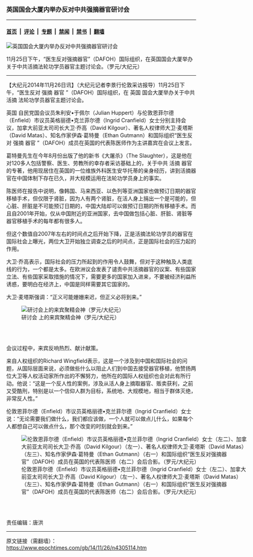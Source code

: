 ### 英国国会大厦内举办反对中共强摘器官研讨会

---

#### [首页](../../../..?n4305114) &nbsp;|&nbsp; [评论](../../../../../epoch-comment?n4305114) &nbsp;|&nbsp; [专题](../../../../../epoch-special?n4305114) &nbsp;|&nbsp; [禁闻](../../../../../epoch-news?n4305114) &nbsp;|&nbsp; [禁书](../../../../../books?n4305114) &nbsp;|&nbsp; [翻墙](https://github.com/gfw-breaker/nogfw/blob/master/README.md?n4305114)


<div><img alt="英国国会大厦内举办反对中共强摘器官研讨会" class="attachment-djy_600_400 size-djy_600_400 wp-post-image" src="https://i.epochtimes.com/assets/uploads/2014/11/1411260829542133-600x400.jpg"/>
<div class="caption">
 <p>
  11月25日下午，“医生反对强摘器官”（DAFOH）国际组织，在英国国会大厦举办关于中共活摘法轮功学员器官主题讨论会。（罗元/大纪元）
 </p>
</div></div><hr/><div class="post_content" id="artbody" itemprop="articleBody">
 <!-- article content begin -->
 <p>
  【大纪元2014年11月26日讯】（大纪元记者李景行伦敦采访报导）11月25日下午，“医生反对
  <ok href="https://www.epochtimes.com/gb/tag/%E5%BC%BA%E6%91%98.html">
   强摘
  </ok>
  <ok href="https://www.epochtimes.com/gb/tag/%E5%99%A8%E5%AE%98.html">
   器官
  </ok>
  ”（DAFOH）国际组织，在
  <ok href="https://www.epochtimes.com/gb/tag/%E8%8B%B1%E5%9B%BD.html">
   英国
  </ok>
  国会大厦举办关于中共
  <ok href="https://www.epochtimes.com/gb/tag/%E6%B4%BB%E6%91%98.html">
   活摘
  </ok>
  法轮功学员器官主题讨论会。
 </p>
 <p>
  <ok href="https://www.epochtimes.com/gb/tag/%E8%8B%B1%E5%9B%BD.html">
   英国
  </ok>
  自民党国会议员朱利安•于佩尔（Julian Huppert）与伦敦恩菲尔德（Enfield）市议员英格丽德•克兰菲尔德（Ingrid Cranfield）女士分别主持会议，加拿大前亚太司司长大卫‧乔高（David Kilgour）、著名人权律师大卫‧麦塔斯（David Matas）、知名作家伊森‧葛特曼（Ethan Gutmann）和国际组织“医生反对
  <ok href="https://www.epochtimes.com/gb/tag/%E5%BC%BA%E6%91%98.html">
   强摘
  </ok>
  <ok href="https://www.epochtimes.com/gb/tag/%E5%99%A8%E5%AE%98.html">
   器官
  </ok>
  ”（DAFOH）成员在英国的代表陈医师作为主讲嘉宾在会议上发言。
 </p>
 <p>
  葛特曼先生在今年8月份出版了他的新书《大屠杀》（The Slaughter），这是他在对120多人包括警察、医生、劳教所的幸存者采访基础上的，关于中共
  <ok href="https://www.epochtimes.com/gb/tag/%E6%B4%BB%E6%91%98.html">
   活摘
  </ok>
  器官的专著，他用现居住在英国的一位维族外科医生安华托蒂的亲身经历，讲到活摘器官在中国体制下存在已久，并大规模运用在法轮功学员身上的事实。
 </p>
 <p>
  陈医师在报告中说明，像韩国、马来西亚、以色列等亚洲国家也做预订日期的器官移植手术，但仅限于肾脏，因为人有两个肾脏，在活人身上捐出一个是可能的，但心脏、肝脏是不可能预订日期的，中国大陆却可以做预订日期的所有移植手术。而且自2001年开始，仅从中国附近的亚洲国家，去中国做包括心脏、肝脏、肾脏等器官移植手术的每年都有很多人。
 </p>
 <p>
  但这个数值自2007年左右的时间点之后开始下降，正是活摘法轮功学员的器官在国际社会上曝光，两位大卫开始独立调查之后的时间点，正是国际社会的压力起的作用。
 </p>
 <p>
  大卫‧乔高表示，国际社会的压力所起到的作用令人鼓舞，但对于这种触及人类底线的行为，一个都是太多。在欧洲议会发表了谴责中共活摘器官的议案、有些国家立法、有些国家采取措施的情况下，需要更多的国家加入进来，不要被经济利益所诱惑，要明白在经济上，中国是同样需要其它国家的。
 </p>
 <p>
  大卫‧麦塔斯强调：“正义可能姗姗来迟，但正义必将到来。”
 </p>
 <figure aria-describedby="caption-attachment-5800496" class="wp-caption aligncenter" id="attachment_5800496" style="width: 600px">
  <ok href=" https://i.epochtimes.com/assets/uploads/2014/11/1411260830222133-600x427.jpg" rel="noreferrer noopener" target="_blank">
   <img alt="研讨会上的来宾聚精会神（罗元/大纪元）" class="size-large wp-image-5800496" src="https://i.epochtimes.com/assets/uploads/2014/11/1411260830222133-600x427.jpg" title="研讨会上的来宾聚精会神（罗元/大纪元）"/>
  </ok>
  <br/><figcaption class="wp-caption-text" id="caption-attachment-5800496">
   <ok href="https://www.epochtimes.com/gb/tag/%E7%A0%94%E8%AE%A8%E4%BC%9A.html">
    研讨会
   </ok>
   上的来宾聚精会神（罗元/大纪元）
  </figcaption><br/>
 </figure><br/>
 <p>
  会议过程中，来宾反响热烈、献计献策。
 </p>
 <p>
  来自人权组织的Richard Wingfield表示，这是一个涉及到中国和国际社会的问题，从国际层面来说，必须做些什么以阻止人们到中国去接受器官移植，他赞扬两位大卫等人权活动家所作出的不懈努力，他所在的国际人权组织也会对此有所行动。他说：“这是一个反人性的案例，涉及从活人身上摘取器官、贩卖获利，之前又受酷刑，特别是以一个信仰人群为目标，系统地、大规模地，相当于群体灭绝，非常反人性。”
 </p>
 <p>
  伦敦恩菲尔德（Enfield）市议员英格丽德•克兰菲尔德（Ingrid Cranfield）女士说：“无论需要我们做什么，我们都应该做，一个人就可以做点儿什么，如果每个人都想自己可以做点什么，那个改变的时刻就会到来。”
 </p>
 <figure aria-describedby="caption-attachment-5800506" class="wp-caption aligncenter" id="attachment_5800506" style="width: 600px">
  <ok href=" https://i.epochtimes.com/assets/uploads/2014/11/1411260830092133-600x390.jpg" rel="noreferrer noopener" target="_blank">
   <img alt="伦敦恩菲尔德（Enfield）市议员英格丽德•克兰菲尔德（Ingrid Cranfield）女士（左二）、加拿大前亚太司司长大卫‧乔高（David Kilgour）（左一）、著名人权律师大卫‧麦塔斯（David Matas）（左三）、知名作家伊森‧葛特曼（Ethan Gutmann）（右一）和国际组织“医生反对强摘器官”（DAFOH）成员在英国的代表陈医师（右二）会后合影。（罗元/大纪元）" class="size-large wp-image-5800506" src="https://i.epochtimes.com/assets/uploads/2014/11/1411260830092133-600x390.jpg" title="伦敦恩菲尔德（Enfield）市议员英格丽德•克兰菲尔德（Ingrid Cranfield）女士（左二）、加拿大前亚太司司长大卫‧乔高（David Kilgour）（左一）、著名人权律师大卫‧麦塔斯（David Matas）（左三）、知名作家伊森‧葛特曼（Ethan Gutmann）（右一）和国际组织“医生反对强摘器官”（DAFOH）成员在英国的代表陈医师（右二）会后合影。（罗元/大纪元）"/>
  </ok>
  <br/><figcaption class="wp-caption-text" id="caption-attachment-5800506">
   伦敦恩菲尔德（Enfield）市议员英格丽德•克兰菲尔德（Ingrid Cranfield）女士（左二）、加拿大前亚太司司长大卫‧乔高（David Kilgour）（左一）、著名人权律师大卫‧麦塔斯（David Matas）（左三）、知名作家伊森‧葛特曼（Ethan Gutmann）（右一）和国际组织“医生反对强摘器官”（DAFOH）成员在英国的代表陈医师（右二）会后合影。（罗元/大纪元）
  </figcaption><br/>
 </figure><br/>
 <p>
  责任编辑：唐洪
 </p>
 <!-- article content end -->
 <div id="below_article_ad">
 </div>
</div>


---

原文链接（需翻墙）：https://www.epochtimes.com/gb/14/11/26/n4305114.htm